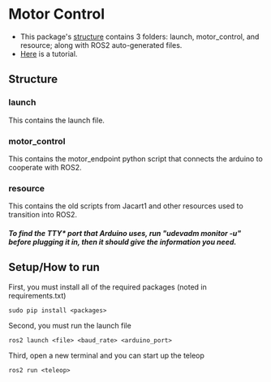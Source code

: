 # Motor Control

* This package's [structure](#structure) contains 3 folders: launch, motor_control, and resource; along with ROS2 auto-generated files.
* [Here](#setuphow-to-run) is a tutorial.

## Structure
### launch
This contains the launch file.
### motor_control
This contains the motor_endpoint python script that connects the arduino to cooperate with ROS2.
### resource
This contains the old scripts from Jacart1 and other resources used to transition into ROS2.

##### To find the TTY* port that Arduino uses, run "udevadm monitor -u" before plugging it in, then it should give the information you need.

## Setup/How to run
First, you must install all of the required packages (noted in requirements.txt)
```
sudo pip install <packages>
```
Second, you must run the launch file
```
ros2 launch <file> <baud_rate> <arduino_port>
```
Third, open a new terminal and you can start up the teleop
```
ros2 run <teleop>
```

